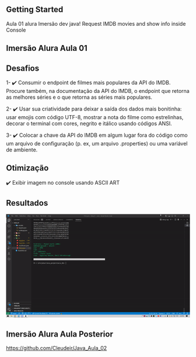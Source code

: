 ## Getting Started

Aula 01 alura Imersão dev java!
Request IMDB movies and show info inside Console

## Imersão Alura Aula 01

## Desafios

1- ✔️ Consumir o endpoint de filmes mais populares da API do IMDB. Procure também, na documentação da API do IMDB, o endpoint que retorna as melhores séries e o que retorna as séries mais populares.

2- ✔️ Usar sua criatividade para deixar a saída dos dados mais bonitinha: usar emojis com código UTF-8, mostrar a nota do filme como estrelinhas, decorar o terminal com cores, negrito e itálico usando códigos ANSI.

3- ✔️ Colocar a chave da API do IMDB em algum lugar fora do código como um arquivo de configuração (p. ex, um arquivo .properties) ou uma variável de ambiente.

## Otimização

 ✔️ Exibir imagem no console usando ASCII ART

## Resultados

![](https://github.com/Cleudeir/Java_Aula_01/blob/main/gif.gif)

## Imersão Alura Aula Posterior

https://github.com/Cleudeir/Java_Aula_02